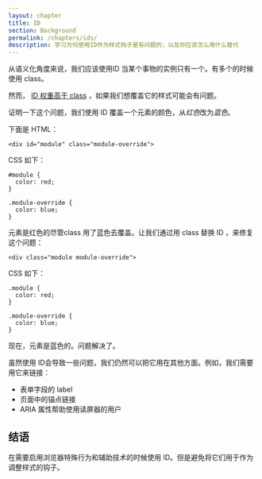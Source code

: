 ```yaml
---
layout: chapter
title: ID
section: Background
permalink: /chapters/ids/
description: 学习为何使用ID作为样式钩子是有问题的，以及你应该怎么用什么替代
---
```


从语义化角度来说，我们应该使用ID 当某个事物的实例只有一个。有多个的时候使用 class。

然而， [ID 权重高于 class](http://www.w3.org/TR/css3-selectors/#specificity) ，如果我们想覆盖它的样式可能会有问题。


证明一下这个问题，我们使用 ID 覆盖一个元素的颜色，从*红色*改为*蓝色*。

下面是 HTML：

	<div id="module" class="module-override">

CSS 如下：

	#module {
	  color: red;
	}

	.module-override {
	  color: blue;
	}

元素是红色的尽管class 用了蓝色去覆盖。让我们通过用 class 替换 ID ，来修复这个问题：

	<div class="module module-override">

CSS 如下：

	.module {
	  color: red;
	}

	.module-override {
	  color: blue;
	}

现在，元素是蓝色的。问题解决了。

虽然使用 ID会导致一些问题，我们仍然可以把它用在其他方面。例如，我们需要用它来链接：

- 表单字段的 label
- 页面中的锚点链接
- ARIA 属性帮助使用读屏器的用户

## 结语

在需要启用浏览器特殊行为和辅助技术的时候使用 ID。但是避免将它们用于作为调整样式的钩子。
